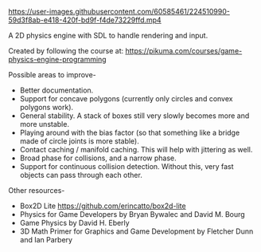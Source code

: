 https://user-images.githubusercontent.com/60585461/224510990-59d3f8ab-e418-420f-bd9f-f4de73229ffd.mp4

A 2D physics engine with SDL to handle rendering and input.

Created by following the course at: https://pikuma.com/courses/game-physics-engine-programming

Possible areas to improve-
- Better documentation.
- Support for concave polygons (currently only circles and convex polygons work).
- General stability. A stack of boxes still very slowly becomes more and more unstable.
- Playing around with the bias factor (so that something like a bridge made of circle joints is more stable).
- Contact caching / manifold caching. This will help with jittering as well.
- Broad phase for collisions, and a narrow phase.
- Support for continuous collision detection. Without this, very fast objects can pass through each other.

Other resources-
- Box2D Lite https://github.com/erincatto/box2d-lite
- Physics for Game Developers by Bryan Bywalec and David M. Bourg
- Game Physics by David H. Eberly
- 3D Math Primer for Graphics and Game Development by Fletcher Dunn and Ian Parbery

